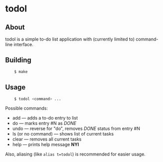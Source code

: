 todol
=====

About
-----

todol is a simple to-do list application with (currently limited to) command-line interface.


Building
--------

```bash
    $ make
```

Usage
-----

```bash
    $ todol <command> ...
```

Possible commands:

* add <Text here> — adds a to-do entry to list
* do <N> — marks entry #N as _DONE_
* undo <N> — reverse for "do", removes _DONE_ status from entry #N
* ls (or no command) — shows list of current tasks
* clear — removes all current tasks
* help — prints help message __NYI__

Also, aliasing (like `alias t=todol`) is recommended for easier usage.
